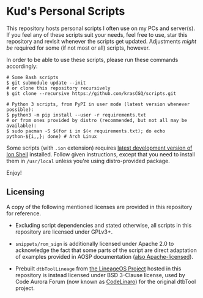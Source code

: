 # Kud's Personal Scripts

This repository hosts personal scripts I often use on my PCs and server(s). If you feel any of these scripts suit your needs, feel free to use, star this repository and revisit whenever the scripts get updated. Adjustments _might be_ required for some (if not most or all) scripts, however.

In order to be able to use these scripts, please run these commands accordingly:

```
# Some Bash scripts
$ git submodule update --init
# or clone this repository recursively
$ git clone --recursive https://github.com/krasCGQ/scripts.git

# Python 3 scripts, from PyPI in user mode (latest version whenever possible):
$ python3 -m pip install --user -r requirements.txt
# or from ones provided by distro (recommended, but not all may be available):
$ sudo pacman -S $(for i in $(< requirements.txt); do echo python-${i,,}; done) # Arch Linux
```

Some scripts (with `.ion` extension) requires [latest development version of Ion Shell](https://gitlab.redox-os.org/redox-os/ion/#compile-instructions-for-distribution) installed. Follow given instructions, except that you need to install them in `/usr/local` unless you're using distro-provided package.

Enjoy!

## Licensing

A copy of the following mentioned licenses are provided in this repository for reference.

* Excluding script dependencies and stated otherwise, all scripts in this repository are licensed under GPLv3+.

* `snippets/rom_sign` is additionally licensed under Apache 2.0 to acknowledge the fact that some parts of the script are direct adaptation of examples provided in AOSP documentation ([also Apache-licensed](https://source.android.com/license)).

* Prebuilt `dtbToolLineage` from [the LineageOS Project](https://www.lineageos.org) hosted in this repository is instead licensed under BSD 3-Clause license, used by Code Aurora Forum (now known as [CodeLinaro](https://www.codelinaro.org)) for the original dtbTool project.
